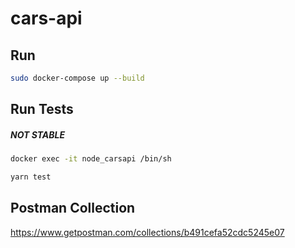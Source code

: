 # cars-api

## Run

```bash
sudo docker-compose up --build
```

## Run Tests

##### NOT STABLE

```bash
docker exec -it node_carsapi /bin/sh

yarn test
```

## Postman Collection

https://www.getpostman.com/collections/b491cefa52cdc5245e07
